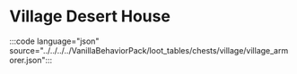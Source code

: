 # Village Desert House

:::code language="json" source="../../../../VanillaBehaviorPack/loot_tables/chests/village/village_armorer.json":::